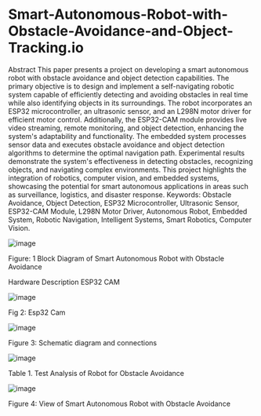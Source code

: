 # Smart-Autonomous-Robot-with-Obstacle-Avoidance-and-Object-Tracking.io

Abstract
This paper presents a project on developing a smart autonomous robot with obstacle avoidance and object detection capabilities. The primary objective is to design and implement a self-navigating robotic system capable of efficiently detecting and avoiding obstacles in real time while also identifying objects in its surroundings. The robot incorporates an ESP32 microcontroller, an ultrasonic sensor, and an L298N motor driver for efficient motor control. Additionally, the ESP32-CAM module provides live video streaming, remote monitoring, and object detection, enhancing the system's adaptability and functionality. The embedded system processes sensor data and executes obstacle avoidance and object detection algorithms to determine the optimal navigation path. Experimental results demonstrate the system's effectiveness in detecting obstacles, recognizing objects, and navigating complex environments. This project highlights the integration of robotics, computer vision, and embedded systems, showcasing the potential for smart autonomous applications in areas such as surveillance, logistics, and disaster response.
Keywords: Obstacle Avoidance, Object Detection, ESP32 Microcontroller, Ultrasonic Sensor, ESP32-CAM Module, L298N Motor Driver, Autonomous Robot, Embedded System, Robotic Navigation, Intelligent Systems, Smart Robotics, Computer Vision.


  ![image](https://github.com/user-attachments/assets/24f400ae-e8bf-425e-80a6-0b2db13c7ad5)

Figure: 1 Block Diagram of Smart Autonomous Robot with Obstacle Avoidance

Hardware Description 
ESP32 CAM


![image](https://github.com/user-attachments/assets/1d6309b0-e768-47e2-b7e4-b020a132775a)

Fig 2: Esp32 Cam



![image](https://github.com/user-attachments/assets/a1054a32-3b24-4d80-a6a9-21f52d8da0da)

Figure 3: Schematic diagram and connections


![image](https://github.com/user-attachments/assets/8db028f7-2cbb-42c7-ad19-2f9338d8d629)

Table 1. Test Analysis of Robot for Obstacle Avoidance


![image](https://github.com/user-attachments/assets/d53cdbe2-5747-4fab-8491-06e4fb6a5a2f)

Figure 4: View of Smart Autonomous Robot with Obstacle Avoidance






